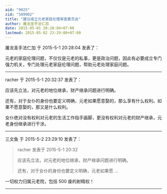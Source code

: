 ```yaml
---
aid: "9025"
zid: "589902"
title: "建议成立元老家庭伦理审查委员会"
author: 屠龙圣手法仁加
date: 2015-05-01 20:28:04+07:00
lastmod: 2015-05-02 23:29:00+07:00
---
```


屠龙圣手法仁加 于 2015-5-1 20:28:04 发表了：

元老的家庭伦理问题，不仅仅是元老的私事，更是政治问题，因此有必要成立专门强力机关，专门处理元老家庭伦理问题，帮助元老处理家庭问题。

---

racher 于 2015-5-1 20:32:37 发表了：

应该先立法，对元老的地位继承，财产继承问题进行明确。

还有，对于女仆的身份也要定义明确，元老如果愿意娶的，那么享有什么权利。如果不愿意娶的，那又是什么权利。

女仆绝对没有权利对元老的生活工作指手画脚，更没有权利对元老的财产继承，元老身份继承进行干涉。

---

三文鱼 于 2015-5-2 23:29:10 发表了：

> racher 发表于 2015-5-1 20:32
>
> 应该先立法，对元老的地位继承，财产继承问题进行明确。
>
> 还有，对于女仆的身份也要定义明确，元老如果愿 ...

一切权力归属元老院，包括 500 废的射精权！

---

